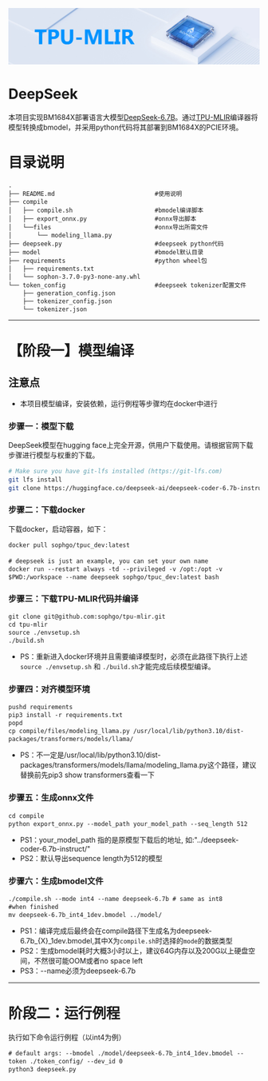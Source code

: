 ![image](../../assets/sophgo_chip.png)

# DeepSeek

本项目实现BM1684X部署语言大模型[DeepSeek-6.7B](https://huggingface.co/deepseek-ai/deepseek-coder-6.7b-instruct)。通过[TPU-MLIR](https://github.com/sophgo/tpu-mlir)编译器将模型转换成bmodel，并采用python代码将其部署到BM1684X的PCIE环境。

# 目录说明
```
.
├── README.md                            #使用说明
├── compile
│   ├── compile.sh                       #bmodel编译脚本
│   ├── export_onnx.py                   #onnx导出脚本
│   └──files                             #onnx导出所需文件
│       └── modeling_llama.py
├── deepseek.py                          #deepseek python代码
├── model                                #bmodel默认目录
├── requirements                         #python wheel包
│   ├── requirements.txt
│   └── sophon-3.7.0-py3-none-any.whl
└── token_config                         #deepseek tokenizer配置文件
    ├── generation_config.json
    ├── tokenizer_config.json
    └── tokenizer.json
```
----------------------------

# 【阶段一】模型编译

## 注意点
* 本项目模型编译，安装依赖，运行例程等步骤均在docker中进行

### 步骤一：模型下载
DeepSeek模型在hugging face上完全开源，供用户下载使用。请根据官网下载步骤进行模型与权重的下载。
```bash
# Make sure you have git-lfs installed (https://git-lfs.com)
git lfs install
git clone https://huggingface.co/deepseek-ai/deepseek-coder-6.7b-instruct
```

### 步骤二：下载docker

下载docker，启动容器，如下：

``` shell
docker pull sophgo/tpuc_dev:latest

# deepseek is just an example, you can set your own name
docker run --restart always -td --privileged -v /opt:/opt -v $PWD:/workspace --name deepseek sophgo/tpuc_dev:latest bash
```

### 步骤三：下载TPU-MLIR代码并编译

``` shell
git clone git@github.com:sophgo/tpu-mlir.git
cd tpu-mlir
source ./envsetup.sh
./build.sh
```
* PS：重新进入docker环境并且需要编译模型时，必须在此路径下执行上述`source ./envsetup.sh` 和 `./build.sh`才能完成后续模型编译。

### 步骤四：对齐模型环境

``` shell
pushd requirements
pip3 install -r requirements.txt
popd
cp compile/files/modeling_llama.py /usr/local/lib/python3.10/dist-packages/transformers/models/llama/
```

* PS：不一定是/usr/local/lib/python3.10/dist-packages/transformers/models/llama/modeling_llama.py这个路径，建议替换前先pip3 show transformers查看一下

### 步骤五：生成onnx文件

``` shell
cd compile
python export_onnx.py --model_path your_model_path --seq_length 512
```

* PS1：your_model_path 指的是原模型下载后的地址, 如:"../deepseek-coder-6.7b-instruct/"
* PS2：默认导出sequence length为512的模型

### 步骤六：生成bmodel文件

``` shell
./compile.sh --mode int4 --name deepseek-6.7b # same as int8
#when finished
mv deepseek-6.7b_int4_1dev.bmodel ../model/
```

* PS1：编译完成后最终会在compile路径下生成名为deepseek-6.7b_{X}_1dev.bmodel,其中X为`compile.sh`时选择的`mode`的数据类型
* PS2：生成bmodel耗时大概3小时以上，建议64G内存以及200G以上硬盘空间，不然很可能OOM或者no space left
* PS3：--name必须为deepseek-6.7b

----------------------------

# 阶段二：运行例程

执行如下命令运行例程（以int4为例）

``` shell
# default args: --bmodel ./model/deepseek-6.7b_int4_1dev.bmodel --token ./token_config/ --dev_id 0
python3 deepseek.py
```


